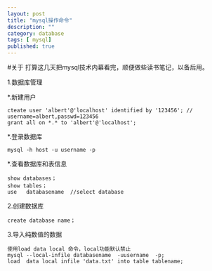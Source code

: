 ```yaml
---
layout: post
title: "mysql操作命令"
description: ""
category: database 
tags: [ mysql]
published: true
---
```


#关于
打算这几天把mysql技术内幕看完，顺便做些读书笔记，以备后用。

1.数据库管理

*.新建用户 

	cteate user 'albert'@'localhost' identified by '123456'; // username=albert,passwd=123456
    grant all on *.* to 'albert'@'localhost';

*.登录数据库

	mysql -h host -u username -p
    
*.查看数据库和表信息

	show databases；
    show tables；
    use   databasename  //select database
    
2.创建数据库

	create database name；
    
3.导入纯数值的数据

	使用load data local 命令，local功能默认禁止
    mysql --local-infile databasename  -uusername  -p;
    load  data local infile 'data.txt' into table tablename;










